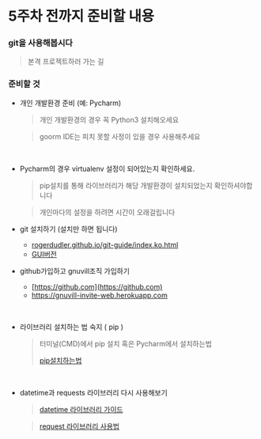 # 5주차 전까지 준비할 내용



### git을 사용해봅시다

> 본격 프로젝트하러 가는 길



### 준비할 것

* 개인 개발환경 준비 (예: Pycharm)

  > 개인 개발환경의 경우 꼭 Python3 설치해오세요

  > goorm IDE는 피치 못할 사정이 있을 경우 사용해주세요

  ​

* Pycharm의 경우 virtualenv 설정이 되어있는지 확인하세요.

  > pip설치를 통해 라이브러리가 해당 개발환경이 설치되었는지 확인하셔야합니다

  > 개인마다의 설정을 하려면 시간이 오래걸립니다





* git 설치하기 (설치만 하면 됩니다)
  * [rogerdudler.github.io/git-guide/index.ko.html](https://rogerdudler.github.io/git-guide/index.ko.html)
  * [GUI버전](https://desktop.github.com/)






* github가입하고 gnuvill조직 가입하기

  * [https://github.com](https://github.com)
  * https://gnuvill-invite-web.herokuapp.com

  ​

* 라이브러리 설치하는 법 숙지 ( pip )

  > 터미널(CMD)에서 pip 설치 혹은 Pycharm에서 설치하는법
  >
  > [pip설치하는법](http://shaeod.tistory.com/929)

  ​



* datetime과 requests 라이브러리 다시 사용해보기

     >[datetime 라이브러리 가이드](https://godoftyping.wordpress.com/2015/04/19/python-)

  > [request 라이브러리 사용법](https://beomi.github.io/2017/01/20/HowToMakeWebCrawler/)

  ​

  
